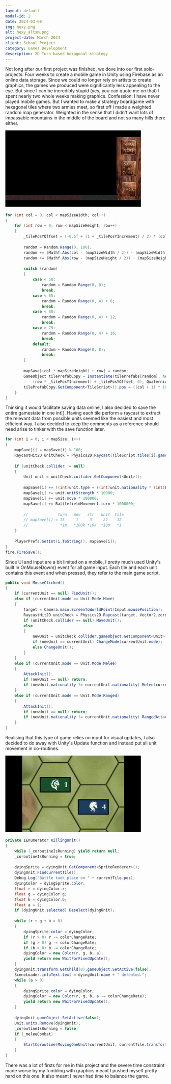 ```yaml
---
layout: default
modal-id: 2
date: 2024-03-08
img: hexy.png
alt: hexy_altsm.png
project-date: March 2024
client: School Project
category: Games Development
description: 2D Turn based hexagonal strategy
---
```

Not long after our first project was finished, we dove into our first solo-projects. Four weeks to create a mobile game
in Unity using Firebase as an online data storage. Since we could no longer rely on artists to create graphics, the games
we produced were significantly less appealing to the eye. But since I can be incredibly stupid (yes, you can quote me on
that) I spent nearly two whole weeks making graphics.
Confession: I have never played mobile games. But I wanted to make a strategy boardgame with hexagonal tiles where two
armies meet, so first off I made a weighted random map generator. Weighted in the sense that I didn't want lots of
impassable mountains in the middle of the board and not so many hills there either.

![Randomly generated maps](img/portfolio/Hexy/mapgeneration.gif "It's oddly satisfying to just keep generating new maps.")

````csharp
for (int col = 0; col < mapSizeWidth; col++)
{
    for (int row = 0; row < mapSizeHeight; row++)
    {
        _tilePosYOffset = (-0.5f + (1 + _tilePosYIncrement) / 2) * (col % 2);
        
        random = Random.Range(0, 100);
        random += (Mathf.Abs(col - (mapSizeWidth / 2)) - (mapSizeWidth / 2)) * 2;
        random += (Mathf.Abs(row - (mapSizeHeight / 2)) - (mapSizeHeight / 2)) * 2;
        
        switch (random)
        {
            case < 58:
                random = Random.Range(0, 8);
                break;
            case < 65:
                random = Random.Range(0, 4) + 8;
                break;
            case < 80:
                random = Random.Range(0, 4) + 12;
                break;
            case > 79:
                random = Random.Range(0, 4) + 16;
                break;
            default:
                random = Random.Range(0, 8);
                break;
        }
        
        mapSave[(col * mapSizeHeight) + row] = random;
        GameObject tilePrefabCopy = Instantiate(tilePrefabs[random], new Vector3(col * _tilePosXIncrement,
            (row * _tilePosYIncrement) + _tilePosYOffset, 0), Quaternion.identity);
        tilePrefabCopy.GetComponent<TileScript>().pos = ((col + 1) * 100) + (row + 1);
    }
}
````

Thinking it would facilitate saving data online, I also decided to save the entire gamestate in one int[]. Having each tile
perform a raycast to extract the relevant data from possible units seemed like the easiest and most efficient way. I also
decided to keep the comments as a reference should need arise to tinker with the save function later.

````csharp
for (int i = 0; i < mapSize; i++)
{
    mapSave[i] = mapSave[i] % 100;
    RaycastHit2D unitCheck = Physics2D.Raycast(TileScript.tiles[i].gameObject.transform.position, new Vector2(0, 0), 0, UNITSLAYER);
    
    if (unitCheck.collider != null)
    {
        Unit unit = unitCheck.collider.GetComponent<Unit>();

        mapSave[i] += ((int)unit.type + ((int)unit.nationality * (int)Enum.GetValues(typeof(Regiment)).Length)) * 100;
        mapSave[i] += unit.unitStrength * 10000;
        mapSave[i] += unit.move * 100000;
        mapSave[i] += BattlefieldMovement.turn * 1000000;
        
        //             turn   mov   str   unit  tile
        // mapSave[i] = 15     1     3     22    12
        //              *1m   *100k *10k  *100   *1 
    }

    PlayerPrefs.SetInt(i.ToString(), mapSave[i]);
}
fire.FireSave();
````

Since UI and input are a bit limited on a mobile, I pretty much used Unity's built in OnMouseDown() event for all game
input. Each tile and each unit contains this event and when pressed, they refer to the main game script.

````csharp
public void MouseClicked()
{
    if (currentUnit == null) FindUnit();
    else if (currentUnit.mode == Unit.Mode.Move)
    {
        target = Camera.main.ScreenToWorldPoint(Input.mousePosition);
        RaycastHit2D unitCheck = Physics2D.Raycast(target, Vector2.zero, Mathf.Infinity, unitLayerMask);
        if (unitCheck.collider == null) MoveUnit();
        else
        {
            newUnit = unitCheck.collider.gameObject.GetComponent<Unit>();
            if (newUnit == currentUnit) ChangeMode(currentUnit.mode);
            else ChangeUnit();
        }
    }
    else if (currentUnit.mode == Unit.Mode.Melee)
    {
        AttackInit();
        if (newUnit == null) return;
        if (newUnit.nationality != currentUnit.nationality) Melee(currentUnit.pos / 100);
    }
    else if (currentUnit.mode == Unit.Mode.Ranged)
    {
        AttackInit();
        if (newUnit == null) return;
        if (newUnit.nationality != currentUnit.nationality) RangedAttack();
    }
}
````

Realising that this type of game relies on input for visual updates, I also decided to do away with Unity's
Update function and instead put all unit movement in co-routines.

![Cavalry charging cavalry.](img/portfolio/Hexy/melee.gif "Glory to the brave!")

````csharp
private IEnumerator KillingUnit()
{
    while (_coroutineIsRunning) yield return null;
    _coroutineIsRunning = true;

    dyingSprite = dyingUnit.GetComponent<SpriteRenderer>();
    dyingUnit.FindCurrentTile();
    Debug.Log("Battle took place on " + currentTile.pos);
    dyingColor = dyingSprite.color;
    float r = dyingColor.r;
    float g = dyingColor.g;
    float b = dyingColor.b;
    float a = 1;
    if (dyingUnit.selected) Deselect(dyingUnit);

    while (r + g + b > 0)
    {
        dyingSprite.color = dyingColor;
        if (r > 0) r -= colorChangeRate;
        if (g > 0) g -= colorChangeRate;
        if (b > 0) b -= colorChangeRate;
        dyingColor = new Color(r, g, b, a);
        yield return new WaitForFixedUpdate();
    }
    dyingUnit.transform.GetChild(0).gameObject.SetActive(false);
    SceneLoader.infoText.text = dyingUnit.name + " defeated.";
    while (a > 0)
    {
        dyingSprite.color = dyingColor;
        dyingColor = new Color(r, g, b, a -= colorChangeRate);
        yield return new WaitForFixedUpdate();
    }

    dyingUnit.gameObject.SetActive(false);
    Unit.units.Remove(dyingUnit);
    _coroutineIsRunning = false;
    if (_meleeCombat)
    {
        StartCoroutine(MovingOneUnit(currentUnit, currentTile.transform.position));
    }
}
````

There was a lot of firsts for me in this project and the severe time constraint made worse by my fumbling with
graphics meant I pushed myself pretty hard on this one. It also meant I never had time to balance the game.